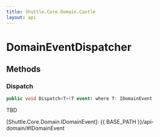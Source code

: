 ```yaml
---
title: Shuttle.Core.Domain.Castle
layout: api 
---
```

# DomainEventDispatcher

## Methods

### Dispatch

``` c#
public void Dispatch<T>(T event) where T: IDomainEvent
```

TBD

[Shuttle.Core.Domain.IDomainEvent]: {{ BASE_PATH }}/api-domain/#IDomainEvent
